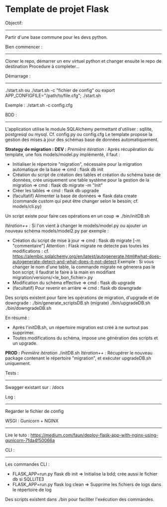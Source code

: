 Template de projet Flask
=======================


Objectif:
__________
Partir d'une base commune pour les devs python.


Bien commencer :
___________
Cloner le repo, démarrer un env virtuel python et changer ensuite le repo de destination
Procedure à completer...


Démarrage :
___________
./start.sh
ou
./start.sh -c "fichier de config"
ou
export APP_CONFIGFILE="/path/to/file.cfg"; ./start.sh

Exemple :
./start.sh -c config.cfg


BDD :
_____
L'application utilise le module SQLAlchemy permettant d'utiliser : sqllite, postgresql ou mysql. Cf. config.py ou config.cfg
Le template propose la gestion des mises à jour des schémas base de données automatiquement.

__Strategy de migration :__ 
__DEV :__
_Première itération :_
Après récupération du template, une fois models/model.py implémenté, il faut :
- Initialiser le répertoire "migration", nécessaire pour la migration automatique de la base => cmd : flask db init
- Création du script de création des tables et création du schéma base de données, crée uniquement une table système pour la gestion de la migration => cmd : flask db migrate -m "Init"
- Créer les tables => cmd : flask db upgrade
- (facultatif) Alimenter la base de données => flask data create (commande custom qui peut être changer selon le besoin; cf. models/cli.py)

Un script existe pour faire ces opérations en un coup => ./bin/initDB.sh

_Itération++ :_
Si l'on vient à changer le models/model.py ou ajouter un nouveau schéma models/model2.py par exemple :
- Création du script de mise à jour => cmd : flask db migrate [-m "commentaire"] 
Attention : 
Flask migrate ne detecte pas toutes les modifications : cf. https://alembic.sqlalchemy.org/en/latest/autogenerate.html#what-does-autogenerate-detect-and-what-does-it-not-detect
Exemple :
Si vous changer le nom d'une table, la commande migrate ne génerera pas le bon script; il faudrat le faire à la main en modifiant migration/versions/<le_bon_fichier>.py
- Modification du schéma effective => cmd : flask db upgrade
- (facultatif) Pour revenir en arrière => cmd : flask db downgrade

Des scripts existent pour faire les opérations de migration, d'upgrade et de downgrade :
./bin/generate_scriptsDB.sh (migrate)
./bin/upgradeDB.sh 
./bin/downgradeDB.sh

En résumé :
- Après l'initDB.sh, un répertoire migration est créé à ne surtout pas supprimer. 
- Toutes modifications du schéma, impose une génération des scripts et un upgrade. 

__PROD :__
_Première itération_
./initDB.sh
_Itération++ :_ 
Récupérer le nouveau package contenant le répertoire "migration", et exécuter upgradeDB.sh uniquement. 

Tests :
________
Swagger existant sur : /docs


Log :
_______
Regarder le fichier de config


WSGI : Gunicorn + NGINX
_______
Lire le tuto : https://medium.com/faun/deploy-flask-app-with-nginx-using-gunicorn-7fda4f50066a

CLI :
______
Les commandes CLI : 
- FLASK_APP=run.py flask db init => Initialise la bdd; crée aussi le fichier db si SQLLITE3
- FLASK_APP=run.py flask log clean => Supprime les fichiers de logs dans le répertoire de log

Des scripts existent dans ./bin pour faciliter l'exécution des commandes. 
